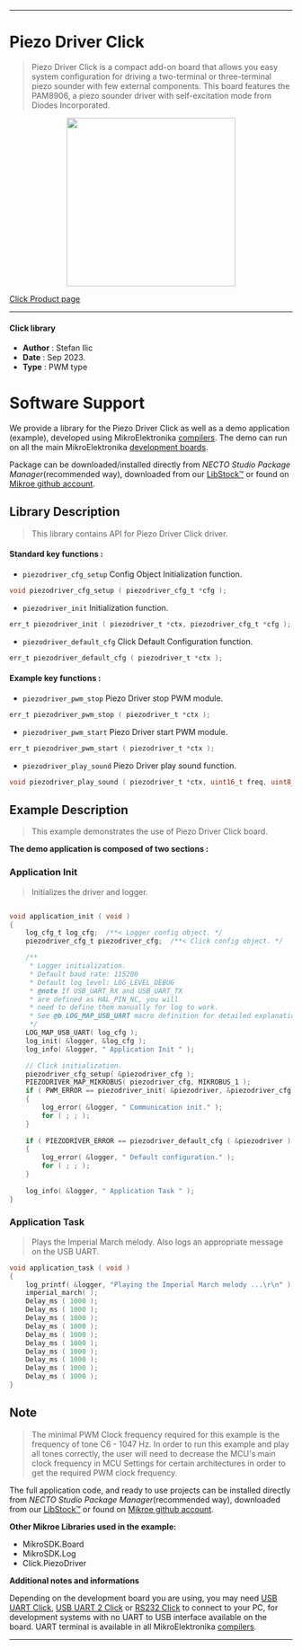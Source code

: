 
---
# Piezo Driver Click

> Piezo Driver Click is a compact add-on board that allows you easy system configuration for driving a two-terminal or three-terminal piezo sounder with few external components. This board features the PAM8906, a piezo sounder driver with self-excitation mode from Diodes Incorporated. 

<p align="center">
  <img src="https://download.mikroe.com/images/click_for_ide/piezodriver_click.png" height=300px>
</p>

[Click Product page](https://www.mikroe.com/piezo-driver-click)

---


#### Click library

- **Author**        : Stefan Ilic
- **Date**          : Sep 2023.
- **Type**          : PWM type


# Software Support

We provide a library for the Piezo Driver Click
as well as a demo application (example), developed using MikroElektronika
[compilers](https://www.mikroe.com/necto-studio).
The demo can run on all the main MikroElektronika [development boards](https://www.mikroe.com/development-boards).

Package can be downloaded/installed directly from *NECTO Studio Package Manager*(recommended way), downloaded from our [LibStock&trade;](https://libstock.mikroe.com) or found on [Mikroe github account](https://github.com/MikroElektronika/mikrosdk_click_v2/tree/master/clicks).

## Library Description

> This library contains API for Piezo Driver Click driver.

#### Standard key functions :

- `piezodriver_cfg_setup` Config Object Initialization function.
```c
void piezodriver_cfg_setup ( piezodriver_cfg_t *cfg );
```

- `piezodriver_init` Initialization function.
```c
err_t piezodriver_init ( piezodriver_t *ctx, piezodriver_cfg_t *cfg );
```

- `piezodriver_default_cfg` Click Default Configuration function.
```c
err_t piezodriver_default_cfg ( piezodriver_t *ctx );
```

#### Example key functions :

- `piezodriver_pwm_stop` Piezo Driver stop PWM module.
```c
err_t piezodriver_pwm_stop ( piezodriver_t *ctx );
```

- `piezodriver_pwm_start` Piezo Driver start PWM module.
```c
err_t piezodriver_pwm_start ( piezodriver_t *ctx );
```

- `piezodriver_play_sound` Piezo Driver play sound function.
```c
void piezodriver_play_sound ( piezodriver_t *ctx, uint16_t freq, uint8_t level, uint16_t duration );
```

## Example Description

> This example demonstrates the use of Piezo Driver Click board.

**The demo application is composed of two sections :**

### Application Init

> Initializes the driver and logger.

```c

void application_init ( void ) 
{
    log_cfg_t log_cfg;  /**< Logger config object. */
    piezodriver_cfg_t piezodriver_cfg;  /**< Click config object. */

    /** 
     * Logger initialization.
     * Default baud rate: 115200
     * Default log level: LOG_LEVEL_DEBUG
     * @note If USB_UART_RX and USB_UART_TX 
     * are defined as HAL_PIN_NC, you will 
     * need to define them manually for log to work. 
     * See @b LOG_MAP_USB_UART macro definition for detailed explanation.
     */
    LOG_MAP_USB_UART( log_cfg );
    log_init( &logger, &log_cfg );
    log_info( &logger, " Application Init " );

    // Click initialization.
    piezodriver_cfg_setup( &piezodriver_cfg );
    PIEZODRIVER_MAP_MIKROBUS( piezodriver_cfg, MIKROBUS_1 );
    if ( PWM_ERROR == piezodriver_init( &piezodriver, &piezodriver_cfg ) )
    {
        log_error( &logger, " Communication init." );
        for ( ; ; );
    }
    
    if ( PIEZODRIVER_ERROR == piezodriver_default_cfg ( &piezodriver ) )
    {
        log_error( &logger, " Default configuration." );
        for ( ; ; );
    }
    
    log_info( &logger, " Application Task " );
}

```

### Application Task

> Plays the Imperial March melody. Also logs an appropriate message on the USB UART.

```c
void application_task ( void ) 
{
    log_printf( &logger, "Playing the Imperial March melody ...\r\n" );
    imperial_march( ); 
    Delay_ms ( 1000 );
    Delay_ms ( 1000 );
    Delay_ms ( 1000 );
    Delay_ms ( 1000 );
    Delay_ms ( 1000 );
    Delay_ms ( 1000 );
    Delay_ms ( 1000 );
    Delay_ms ( 1000 );
    Delay_ms ( 1000 );
    Delay_ms ( 1000 );
}
```

## Note

> The minimal PWM Clock frequency required for this example is the frequency of tone C6 - 1047 Hz. 
 In order to run this example and play all tones correctly, the user will need to decrease 
 the MCU's main clock frequency in MCU Settings for certain architectures
 in order to get the required PWM clock frequency.

The full application code, and ready to use projects can be installed directly from *NECTO Studio Package Manager*(recommended way), downloaded from our [LibStock&trade;](https://libstock.mikroe.com) or found on [Mikroe github account](https://github.com/MikroElektronika/mikrosdk_click_v2/tree/master/clicks).

**Other Mikroe Libraries used in the example:**

- MikroSDK.Board
- MikroSDK.Log
- Click.PiezoDriver

**Additional notes and informations**

Depending on the development board you are using, you may need
[USB UART Click](https://www.mikroe.com/usb-uart-click),
[USB UART 2 Click](https://www.mikroe.com/usb-uart-2-click) or
[RS232 Click](https://www.mikroe.com/rs232-click) to connect to your PC, for
development systems with no UART to USB interface available on the board. UART
terminal is available in all MikroElektronika
[compilers](https://shop.mikroe.com/compilers).

---
